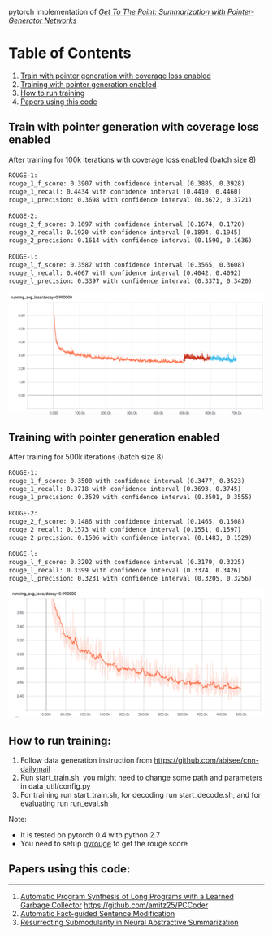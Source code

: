 
pytorch implementation of *[Get To The Point: Summarization with Pointer-Generator Networks](https://arxiv.org/abs/1704.04368)*

# Table of Contents
1. [Train with pointer generation with coverage loss enabled](#train-with-pointer-generation-with-coverage-loss-enabled)
2. [Training with pointer generation enabled](#training-with-pointer-generation-enabled)
3. [How to run training](#how-to-run-training)
4. [Papers using this code](#papers-using-this-code)


## Train with pointer generation with coverage loss enabled 
After training for 100k iterations with coverage loss enabled (batch size 8)

```
ROUGE-1:
rouge_1_f_score: 0.3907 with confidence interval (0.3885, 0.3928)
rouge_1_recall: 0.4434 with confidence interval (0.4410, 0.4460)
rouge_1_precision: 0.3698 with confidence interval (0.3672, 0.3721)

ROUGE-2:
rouge_2_f_score: 0.1697 with confidence interval (0.1674, 0.1720)
rouge_2_recall: 0.1920 with confidence interval (0.1894, 0.1945)
rouge_2_precision: 0.1614 with confidence interval (0.1590, 0.1636)

ROUGE-l:
rouge_l_f_score: 0.3587 with confidence interval (0.3565, 0.3608)
rouge_l_recall: 0.4067 with confidence interval (0.4042, 0.4092)
rouge_l_precision: 0.3397 with confidence interval (0.3371, 0.3420)
```

![Alt text](learning_curve_coverage.png?raw=true "Learning Curve with coverage loss")

## Training with pointer generation enabled
After training for 500k iterations (batch size 8)

```
ROUGE-1:
rouge_1_f_score: 0.3500 with confidence interval (0.3477, 0.3523)
rouge_1_recall: 0.3718 with confidence interval (0.3693, 0.3745)
rouge_1_precision: 0.3529 with confidence interval (0.3501, 0.3555)

ROUGE-2:
rouge_2_f_score: 0.1486 with confidence interval (0.1465, 0.1508)
rouge_2_recall: 0.1573 with confidence interval (0.1551, 0.1597)
rouge_2_precision: 0.1506 with confidence interval (0.1483, 0.1529)

ROUGE-l:
rouge_l_f_score: 0.3202 with confidence interval (0.3179, 0.3225)
rouge_l_recall: 0.3399 with confidence interval (0.3374, 0.3426)
rouge_l_precision: 0.3231 with confidence interval (0.3205, 0.3256)
```
![Alt text](learning_curve.png?raw=true "Learning Curve with pointer generation")


## How to run training:
1) Follow data generation instruction from https://github.com/abisee/cnn-dailymail
2) Run start_train.sh, you might need to change some path and parameters in data_util/config.py
3) For training run start_train.sh, for decoding run start_decode.sh, and for evaluating run run_eval.sh

Note:
* It is tested on pytorch 0.4 with python 2.7
* You need to setup [pyrouge](https://github.com/andersjo/pyrouge) to get the rouge score

## Papers using this code:
--------------------------------------------
1) [Automatic Program Synthesis of Long Programs with a Learned Garbage Collector](http://papers.nips.cc/paper/7479-automatic-program-synthesis-of-long-programs-with-a-learned-garbage-collector) https://github.com/amitz25/PCCoder
2) [Automatic Fact-guided Sentence Modification](http://people.csail.mit.edu/tals/publication/fact_generation/)
3) [Resurrecting Submodularity in Neural Abstractive Summarization](https://arxiv.org/abs/1911.03014v1)


